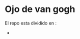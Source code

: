 # Ojo de van gogh
 El repo esta dividido en :

 - 

<!--stackedit_data:
eyJoaXN0b3J5IjpbLTc0MTA4MjA3Nl19
-->